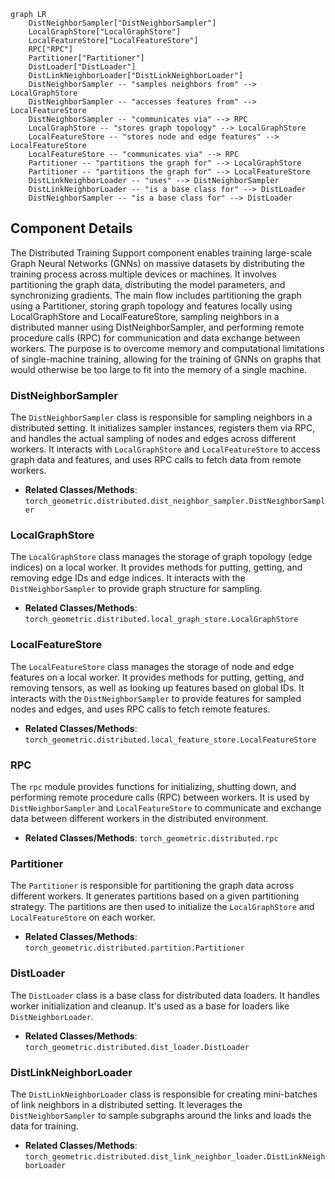 ```mermaid
graph LR
    DistNeighborSampler["DistNeighborSampler"]
    LocalGraphStore["LocalGraphStore"]
    LocalFeatureStore["LocalFeatureStore"]
    RPC["RPC"]
    Partitioner["Partitioner"]
    DistLoader["DistLoader"]
    DistLinkNeighborLoader["DistLinkNeighborLoader"]
    DistNeighborSampler -- "samples neighbors from" --> LocalGraphStore
    DistNeighborSampler -- "accesses features from" --> LocalFeatureStore
    DistNeighborSampler -- "communicates via" --> RPC
    LocalGraphStore -- "stores graph topology" --> LocalGraphStore
    LocalFeatureStore -- "stores node and edge features" --> LocalFeatureStore
    LocalFeatureStore -- "communicates via" --> RPC
    Partitioner -- "partitions the graph for" --> LocalGraphStore
    Partitioner -- "partitions the graph for" --> LocalFeatureStore
    DistLinkNeighborLoader -- "uses" --> DistNeighborSampler
    DistLinkNeighborLoader -- "is a base class for" --> DistLoader
    DistNeighborSampler -- "is a base class for" --> DistLoader
```

## Component Details

The Distributed Training Support component enables training large-scale Graph Neural Networks (GNNs) on massive datasets by distributing the training process across multiple devices or machines. It involves partitioning the graph data, distributing the model parameters, and synchronizing gradients. The main flow includes partitioning the graph using a Partitioner, storing graph topology and features locally using LocalGraphStore and LocalFeatureStore, sampling neighbors in a distributed manner using DistNeighborSampler, and performing remote procedure calls (RPC) for communication and data exchange between workers. The purpose is to overcome memory and computational limitations of single-machine training, allowing for the training of GNNs on graphs that would otherwise be too large to fit into the memory of a single machine.

### DistNeighborSampler
The `DistNeighborSampler` class is responsible for sampling neighbors in a distributed setting. It initializes sampler instances, registers them via RPC, and handles the actual sampling of nodes and edges across different workers. It interacts with `LocalGraphStore` and `LocalFeatureStore` to access graph data and features, and uses RPC calls to fetch data from remote workers.
- **Related Classes/Methods**: `torch_geometric.distributed.dist_neighbor_sampler.DistNeighborSampler`

### LocalGraphStore
The `LocalGraphStore` class manages the storage of graph topology (edge indices) on a local worker. It provides methods for putting, getting, and removing edge IDs and edge indices. It interacts with the `DistNeighborSampler` to provide graph structure for sampling.
- **Related Classes/Methods**: `torch_geometric.distributed.local_graph_store.LocalGraphStore`

### LocalFeatureStore
The `LocalFeatureStore` class manages the storage of node and edge features on a local worker. It provides methods for putting, getting, and removing tensors, as well as looking up features based on global IDs. It interacts with the `DistNeighborSampler` to provide features for sampled nodes and edges, and uses RPC calls to fetch remote features.
- **Related Classes/Methods**: `torch_geometric.distributed.local_feature_store.LocalFeatureStore`

### RPC
The `rpc` module provides functions for initializing, shutting down, and performing remote procedure calls (RPC) between workers. It is used by `DistNeighborSampler` and `LocalFeatureStore` to communicate and exchange data between different workers in the distributed environment.
- **Related Classes/Methods**: `torch_geometric.distributed.rpc`

### Partitioner
The `Partitioner` is responsible for partitioning the graph data across different workers. It generates partitions based on a given partitioning strategy. The partitions are then used to initialize the `LocalGraphStore` and `LocalFeatureStore` on each worker.
- **Related Classes/Methods**: `torch_geometric.distributed.partition.Partitioner`

### DistLoader
The `DistLoader` class is a base class for distributed data loaders. It handles worker initialization and cleanup. It's used as a base for loaders like `DistNeighborLoader`.
- **Related Classes/Methods**: `torch_geometric.distributed.dist_loader.DistLoader`

### DistLinkNeighborLoader
The `DistLinkNeighborLoader` class is responsible for creating mini-batches of link neighbors in a distributed setting. It leverages the `DistNeighborSampler` to sample subgraphs around the links and loads the data for training.
- **Related Classes/Methods**: `torch_geometric.distributed.dist_link_neighbor_loader.DistLinkNeighborLoader`
